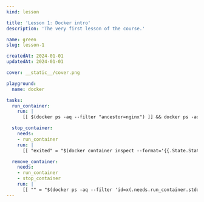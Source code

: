 ```yaml
---
kind: lesson

title: 'Lesson 1: Docker intro'
description: 'The very first lesson of the course.'

name: green
slug: lesson-1

createdAt: 2024-01-01
updatedAt: 2024-01-01

cover: __static__/cover.png

playground:
  name: docker

tasks:
  run_container:
    run: |
      [[ $(docker ps -aq --filter "ancestor=nginx") ]] && docker ps -aq --filter "ancestor=nginx"

  stop_container:
    needs:
    - run_container
    run: |
      [[ "exited" = "$(docker container inspect --format='{{.State.Status}}' x(.needs.run_container.stdout))" ]]

  remove_container:
    needs:
    - run_container
    - stop_container
    run: |
      [[ "" = "$(docker ps -aq --filter 'id=x(.needs.run_container.stdout)')" ]]
---
```

